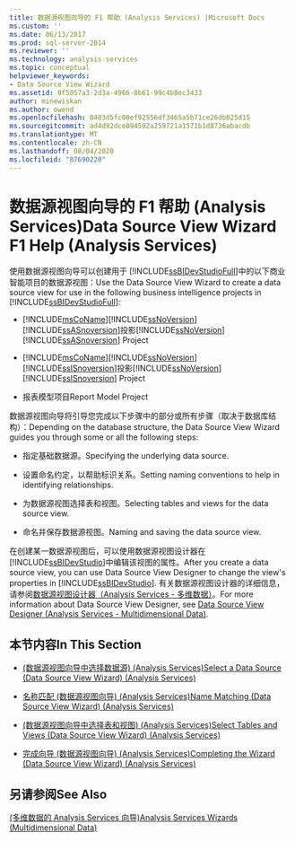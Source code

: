 ```yaml
---
title: 数据源视图向导的 F1 帮助 (Analysis Services) |Microsoft Docs
ms.custom: ''
ms.date: 06/13/2017
ms.prod: sql-server-2014
ms.reviewer: ''
ms.technology: analysis-services
ms.topic: conceptual
helpviewer_keywords:
- Data Source View Wizard
ms.assetid: 0f5057a3-2d3a-4966-8b61-99c4b8ec3433
author: minewiskan
ms.author: owend
ms.openlocfilehash: 0403d5fc00ef92556df3465a5b71ce26db825d15
ms.sourcegitcommit: ad4d92dce894592a259721a1571b1d8736abacdb
ms.translationtype: MT
ms.contentlocale: zh-CN
ms.lasthandoff: 08/04/2020
ms.locfileid: "87690220"
---
```

# <a name="data-source-view-wizard-f1-help-analysis-services"></a><span data-ttu-id="b20fd-102">数据源视图向导的 F1 帮助 (Analysis Services)</span><span class="sxs-lookup"><span data-stu-id="b20fd-102">Data Source View Wizard F1 Help (Analysis Services)</span></span>
  <span data-ttu-id="b20fd-103">使用数据源视图向导可以创建用于 [!INCLUDE[ssBIDevStudioFull](../includes/ssbidevstudiofull-md.md)]中的以下商业智能项目的数据源视图：</span><span class="sxs-lookup"><span data-stu-id="b20fd-103">Use the Data Source View Wizard to create a data source view for use in the following business intelligence projects in [!INCLUDE[ssBIDevStudioFull](../includes/ssbidevstudiofull-md.md)]:</span></span>  
  
-   [!INCLUDE[msCoName](../includes/msconame-md.md)]<span data-ttu-id="b20fd-104">[!INCLUDE[ssNoVersion](../includes/ssnoversion-md.md)] [!INCLUDE[ssASnoversion](../includes/ssasnoversion-md.md)]投影</span><span class="sxs-lookup"><span data-stu-id="b20fd-104">[!INCLUDE[ssNoVersion](../includes/ssnoversion-md.md)] [!INCLUDE[ssASnoversion](../includes/ssasnoversion-md.md)] Project</span></span>  
  
-   [!INCLUDE[msCoName](../includes/msconame-md.md)]<span data-ttu-id="b20fd-105">[!INCLUDE[ssNoVersion](../includes/ssnoversion-md.md)] [!INCLUDE[ssISnoversion](../includes/ssisnoversion-md.md)]投影</span><span class="sxs-lookup"><span data-stu-id="b20fd-105">[!INCLUDE[ssNoVersion](../includes/ssnoversion-md.md)] [!INCLUDE[ssISnoversion](../includes/ssisnoversion-md.md)] Project</span></span>  
  
-   <span data-ttu-id="b20fd-106">报表模型项目</span><span class="sxs-lookup"><span data-stu-id="b20fd-106">Report Model Project</span></span>  
  
 <span data-ttu-id="b20fd-107">数据源视图向导将引导您完成以下步骤中的部分或所有步骤（取决于数据库结构）：</span><span class="sxs-lookup"><span data-stu-id="b20fd-107">Depending on the database structure, the Data Source View Wizard guides you through some or all the following steps:</span></span>  
  
-   <span data-ttu-id="b20fd-108">指定基础数据源。</span><span class="sxs-lookup"><span data-stu-id="b20fd-108">Specifying the underlying data source.</span></span>  
  
-   <span data-ttu-id="b20fd-109">设置命名约定，以帮助标识关系。</span><span class="sxs-lookup"><span data-stu-id="b20fd-109">Setting naming conventions to help in identifying relationships.</span></span>  
  
-   <span data-ttu-id="b20fd-110">为数据源视图选择表和视图。</span><span class="sxs-lookup"><span data-stu-id="b20fd-110">Selecting tables and views for the data source view.</span></span>  
  
-   <span data-ttu-id="b20fd-111">命名并保存数据源视图。</span><span class="sxs-lookup"><span data-stu-id="b20fd-111">Naming and saving the data source view.</span></span>  
  
 <span data-ttu-id="b20fd-112">在创建某一数据源视图后，可以使用数据源视图设计器在 [!INCLUDE[ssBIDevStudio](../includes/ssbidevstudio-md.md)]中编辑该视图的属性。</span><span class="sxs-lookup"><span data-stu-id="b20fd-112">After you create a data source view, you can use Data Source View Designer to change the view's properties in [!INCLUDE[ssBIDevStudio](../includes/ssbidevstudio-md.md)].</span></span> <span data-ttu-id="b20fd-113">有关数据源视图设计器的详细信息，请参阅[数据源视图设计器（Analysis Services - 多维数据）](data-source-view-designer-analysis-services-multidimensional-data.md)。</span><span class="sxs-lookup"><span data-stu-id="b20fd-113">For more information about Data Source View Designer, see [Data Source View Designer &#40;Analysis Services - Multidimensional Data&#41;](data-source-view-designer-analysis-services-multidimensional-data.md).</span></span>  
  
## <a name="in-this-section"></a><span data-ttu-id="b20fd-114">本节内容</span><span class="sxs-lookup"><span data-stu-id="b20fd-114">In This Section</span></span>  
  
-   [<span data-ttu-id="b20fd-115">&#40;数据源视图向导中选择数据源&#41; &#40;Analysis Services&#41;</span><span class="sxs-lookup"><span data-stu-id="b20fd-115">Select a Data Source &#40;Data Source View Wizard&#41; &#40;Analysis Services&#41;</span></span>](select-a-data-source-data-source-view-wizard-analysis-services.md)  
  
-   [<span data-ttu-id="b20fd-116">名称匹配 &#40;数据源视图向导&#41; &#40;Analysis Services&#41;</span><span class="sxs-lookup"><span data-stu-id="b20fd-116">Name Matching &#40;Data Source View Wizard&#41; &#40;Analysis Services&#41;</span></span>](name-matching-data-source-view-wizard-analysis-services.md)  
  
-   [<span data-ttu-id="b20fd-117">&#40;数据源视图向导中选择表和视图&#41; &#40;Analysis Services&#41;</span><span class="sxs-lookup"><span data-stu-id="b20fd-117">Select Tables and Views &#40;Data Source View Wizard&#41; &#40;Analysis Services&#41;</span></span>](select-tables-and-views-data-source-view-wizard-analysis-services.md)  
  
-   [<span data-ttu-id="b20fd-118">完成向导 &#40;数据源视图向导&#41; &#40;Analysis Services&#41;</span><span class="sxs-lookup"><span data-stu-id="b20fd-118">Completing the Wizard &#40;Data Source View Wizard&#41; &#40;Analysis Services&#41;</span></span>](completing-the-wizard-data-source-view-wizard-analysis-services.md)  
  
## <a name="see-also"></a><span data-ttu-id="b20fd-119">另请参阅</span><span class="sxs-lookup"><span data-stu-id="b20fd-119">See Also</span></span>  
 [<span data-ttu-id="b20fd-120">&#40;多维数据的 Analysis Services 向导&#41;</span><span class="sxs-lookup"><span data-stu-id="b20fd-120">Analysis Services Wizards &#40;Multidimensional Data&#41;</span></span>](analysis-services-wizards-multidimensional-data.md)  
  
  
